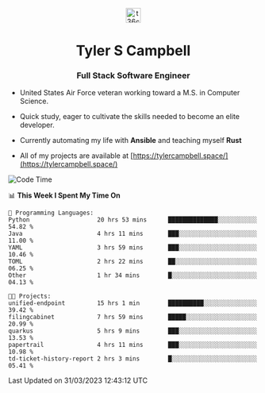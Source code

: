 <p align="center">
<a href="https://www.linkedin.com/in/t36campbell" target="blank"><img align="center" src="https://ik.imagekit.io/t36campbell/Portfolio/linkedin.png.original_m8bbGgPh6.png" alt="t36campbell" height="30" width="30" /></a>
</p>
<h1 align="center">Tyler S Campbell</h1>
<h3 align="center">Full Stack Software Engineer</h3>

* United States Air Force veteran working toward a M.S. in Computer Science.

* Quick study, eager to cultivate the skills needed to become an elite developer.

* Currently automating my life with **Ansible** and teaching myself **Rust**

* All of my projects are available at [https://tylercampbell.space/](https://tylercampbell.space/)

<!--START_SECTION:waka-->
![Code Time](http://img.shields.io/badge/Code%20Time-2%2C345%20hrs%2045%20mins-blue)

📊 **This Week I Spent My Time On** 

```text
💬 Programming Languages: 
Python                   20 hrs 53 mins      ██████████████░░░░░░░░░░░   54.82 % 
Java                     4 hrs 11 mins       ███░░░░░░░░░░░░░░░░░░░░░░   11.00 % 
YAML                     3 hrs 59 mins       ███░░░░░░░░░░░░░░░░░░░░░░   10.46 % 
TOML                     2 hrs 22 mins       ██░░░░░░░░░░░░░░░░░░░░░░░   06.25 % 
Other                    1 hr 34 mins        █░░░░░░░░░░░░░░░░░░░░░░░░   04.13 % 

🐱‍💻 Projects: 
unified-endpoint         15 hrs 1 min        ██████████░░░░░░░░░░░░░░░   39.42 % 
filingcabinet            7 hrs 59 mins       █████░░░░░░░░░░░░░░░░░░░░   20.99 % 
quarkus                  5 hrs 9 mins        ███░░░░░░░░░░░░░░░░░░░░░░   13.53 % 
papertrail               4 hrs 11 mins       ███░░░░░░░░░░░░░░░░░░░░░░   10.98 % 
td-ticket-history-report 2 hrs 3 mins        █░░░░░░░░░░░░░░░░░░░░░░░░   05.41 % 
```


 Last Updated on 31/03/2023 12:43:12 UTC
<!--END_SECTION:waka-->
